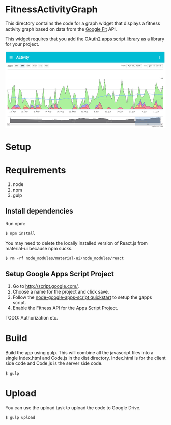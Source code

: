 # FitnessActivityGraph

This directory contains the code for a graph widget that displays a fitness activity
graph based on data from the [Google Fit](http://fit.google.com) API.

This widget requires that you add the [OAuth2 apps script
library](https://github.com/googlesamples/apps-script-oauth2) as a library for
your project.

![](screenshot.png)

# Setup

# Requirements

1. node
1. npm
1. gulp
 
## Install dependencies

Run npm:

```console
$ npm install
```
 
You may need to delete the locally installed version of React.js from
material-ui because npm sucks.

```console
$ rm -rf node_modules/material-ui/node_modules/react
```

## Setup Google Apps Script Project

1. Go to http://script.google.com/.
1. Choose a name for the project and click save.
1. Follow the [node-google-apps-script quickstart](https://www.npmjs.com/package/node-google-apps-script) to setup the gapps script.
1. Enable the Fitness API for the Apps Script Project.

TODO: Authorization etc.

# Build

Build the app using gulp. This will combine all the javascript
files into a single Index.html and Code.js in the dist
directory. Index.html is for the client side code and Code.js is
the server side code.

```console
$ gulp
```

# Upload

You can use the upload task to upload the code to Google Drive.

```console
$ gulp upload
```
